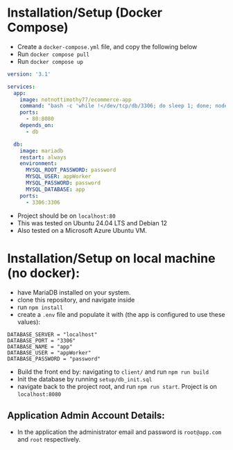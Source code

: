 

# Installation/Setup (Docker Compose)
* Create a `docker-compose.yml` file, and copy the following below
* Run `docker compose pull`
* Run `docker compose up`
```yml
version: '3.1'

services:
  app:
    image: notnottimothy77/ecommerce-app
    command: "bash -c 'while !</dev/tcp/db/3306; do sleep 1; done; node /app/server.js'"
    ports:
      - 80:8080
    depends_on:
      - db

  db:
    image: mariadb
    restart: always
    environment:
      MYSQL_ROOT_PASSWORD: password
      MYSQL_USER: appWorker
      MYSQL_PASSWORD: password
      MYSQL_DATABASE: app
    ports:
      - 3306:3306

```
* Project should be on `localhost:80`
* This was tested on Ubuntu 24.04 LTS and Debian 12
* Also tested on a Microsoft Azure Ubuntu VM. 

# Installation/Setup on local machine (no docker):
* have MariaDB installed on your system. 
* clone this repository, and navigate inside
* run `npm install`
* create a `.env` file and populate it with (the app is configured to use these values): 
```env
DATABASE_SERVER = "localhost"
DATABASE_PORT = "3306"
DATABASE_NAME = "app"
DATABASE_USER = "appWorker"
DATABASE_PASSWORD = "password"
```
* Build the front end by: navigating to `client/` and run `npm run build` 
* Init the database by running `setup/db_init.sql` 
* navigate back to the project root, and run `npm run start`. Project is on `localhost:8080`

## Application Admin Account Details:
* In the application the administrator email and password is `root@app.com` and `root` respectively. 
